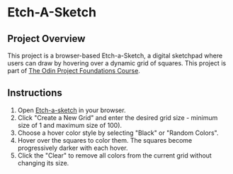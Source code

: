 # Etch-A-Sketch

## Project Overview
This project is a browser-based Etch-a-Sketch, a digital sketchpad where users can draw by hovering over a dynamic grid of squares. This project is part of [The Odin Project Foundations Course](https://www.theodinproject.com/lessons/foundations-etch-a-sketch).

## Instructions
1. Open [Etch-a-sketch](https://cwjr-dev.github.io/etch-a-sketch/) in your browser.
2. Click "Create a New Grid" and enter the desired grid size - minimum size of 1 and maximum size of 100).
3. Choose a hover color style by selecting "Black" or "Random Colors".
4. Hover over the squares to color them. The squares become progressively darker with each hover.
5. Click the "Clear" to remove all colors from the current grid without changing its size.